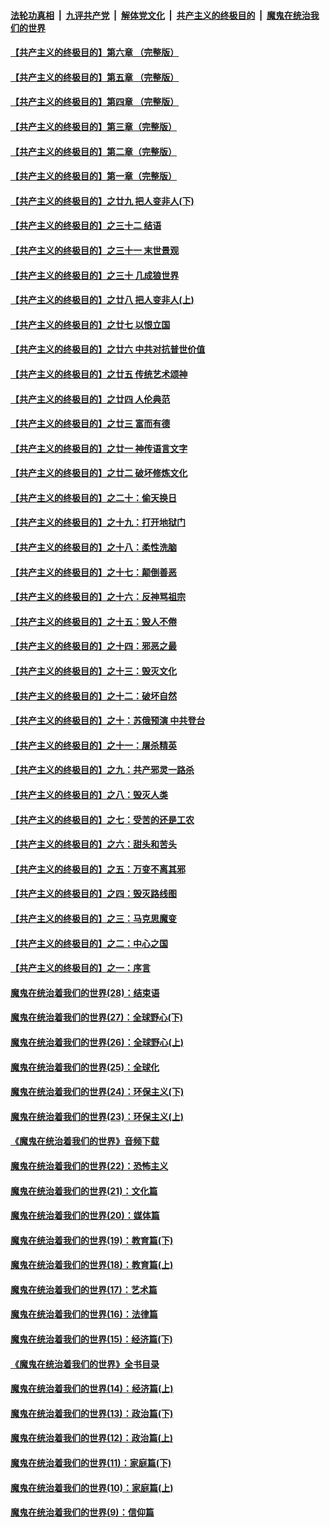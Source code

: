 

####  [法轮功真相](../../../../basic/blob/master/README.md?t=06250531) &nbsp;|&nbsp; [九评共产党](../../../../9ping.md/blob/master/README.md?t=06250531) &nbsp;|&nbsp; [解体党文化](../../../../jtdwh.md/blob/master/README.md?t=06250531)  &nbsp;|&nbsp; [共产主义的终极目的](../../../../gczydzjmd.md/blob/master/README.md?t=06250531) &nbsp;|&nbsp; [魔鬼在统治我们的世界](../../../../mgztzwmdsj.md/blob/master/README.md?t=06250531) 

#### [【共产主义的终极目的】第六章 （完整版）](../pages/nsc422/n11428913.md?t=06250531) 

#### [【共产主义的终极目的】第五章 （完整版）](../pages/nsc422/n11428912.md?t=06250531) 

#### [【共产主义的终极目的】第四章 （完整版）](../pages/nsc422/n11428907.md?t=06250531) 

#### [【共产主义的终极目的】第三章（完整版）](../pages/nsc422/n11428848.md?t=06250531) 

#### [【共产主义的终极目的】第二章（完整版）](../pages/nsc422/n11428831.md?t=06250531) 

#### [【共产主义的终极目的】第一章（完整版）](../pages/nsc422/n11417651.md?t=06250531) 

#### [【共产主义的终极目的】之廿九 把人变非人(下)](../pages/nsc422/n11344140.md?t=06250531) 

#### [【共产主义的终极目的】之三十二 结语](../pages/nsc422/n11360535.md?t=06250531) 

#### [【共产主义的终极目的】之三十一 末世景观](../pages/nsc422/n11351129.md?t=06250531) 

#### [【共产主义的终极目的】之三十 几成狼世界](../pages/nsc422/n11348280.md?t=06250531) 

#### [【共产主义的终极目的】之廿八 把人变非人(上)](../pages/nsc422/n11340492.md?t=06250531) 

#### [【共产主义的终极目的】之廿七 以恨立国](../pages/nsc422/n11336944.md?t=06250531) 

#### [【共产主义的终极目的】之廿六 中共对抗普世价值](../pages/nsc422/n11324785.md?t=06250531) 

#### [【共产主义的终极目的】之廿五 传统艺术颂神](../pages/nsc422/n11296396.md?t=06250531) 

#### [【共产主义的终极目的】之廿四 人伦典范](../pages/nsc422/n11296397.md?t=06250531) 

#### [【共产主义的终极目的】之廿三 富而有德](../pages/nsc422/n11283598.md?t=06250531) 

#### [【共产主义的终极目的】之廿一 神传语言文字](../pages/nsc422/n11263265.md?t=06250531) 

#### [【共产主义的终极目的】之廿二 破坏修炼文化](../pages/nsc422/n11245728.md?t=06250531) 

#### [【共产主义的终极目的】之二十：偷天换日](../pages/nsc422/n11238846.md?t=06250531) 

#### [【共产主义的终极目的】之十九：打开地狱门](../pages/nsc422/n11206376.md?t=06250531) 

#### [【共产主义的终极目的】之十八：柔性洗脑](../pages/nsc422/n11199994.md?t=06250531) 

#### [【共产主义的终极目的】之十七：颠倒善恶](../pages/nsc422/n11179782.md?t=06250531) 

#### [【共产主义的终极目的】之十六：反神骂祖宗](../pages/nsc422/n11166798.md?t=06250531) 

#### [【共产主义的终极目的】之十五：毁人不倦](../pages/nsc422/n11166792.md?t=06250531) 

#### [【共产主义的终极目的】之十四：邪恶之最](../pages/nsc422/n11150249.md?t=06250531) 

#### [【共产主义的终极目的】之十三：毁灭文化](../pages/nsc422/n11135227.md?t=06250531) 

#### [【共产主义的终极目的】之十二：破坏自然](../pages/nsc422/n11135214.md?t=06250531) 

#### [【共产主义的终极目的】之十：苏俄预演 中共登台](../pages/nsc422/n11118424.md?t=06250531) 

#### [【共产主义的终极目的】之十一：屠杀精英](../pages/nsc422/n11118442.md?t=06250531) 

#### [【共产主义的终极目的】之九：共产邪灵一路杀](../pages/nsc422/n11114139.md?t=06250531) 

#### [【共产主义的终极目的】之八：毁灭人类](../pages/nsc422/n11108503.md?t=06250531) 

#### [【共产主义的终极目的】之七：受苦的还是工农](../pages/nsc422/n11101809.md?t=06250531) 

#### [【共产主义的终极目的】之六：甜头和苦头](../pages/nsc422/n11096971.md?t=06250531) 

#### [【共产主义的终极目的】之五：万变不离其邪](../pages/nsc422/n11091285.md?t=06250531) 

#### [【共产主义的终极目的】之四：毁灭路线图](../pages/nsc422/n11086284.md?t=06250531) 

#### [【共产主义的终极目的】之三：马克思魔变](../pages/nsc422/n11061941.md?t=06250531) 

#### [【共产主义的终极目的】之二：中心之国](../pages/nsc422/n11047728.md?t=06250531) 

#### [【共产主义的终极目的】之一：序言](../pages/nsc422/n11086077.md?t=06250531) 

#### [魔鬼在统治着我们的世界(28)：结束语](../pages/nsc422/n10936246.md?t=06250531) 

#### [魔鬼在统治着我们的世界(27)：全球野心(下)](../pages/nsc422/n10928319.md?t=06250531) 

#### [魔鬼在统治着我们的世界(26)：全球野心(上)](../pages/nsc422/n10900318.md?t=06250531) 

#### [魔鬼在统治着我们的世界(25)：全球化](../pages/nsc422/n10788205.md?t=06250531) 

#### [魔鬼在统治着我们的世界(24)：环保主义(下)](../pages/nsc422/n10695307.md?t=06250531) 

#### [魔鬼在统治着我们的世界(23)：环保主义(上)](../pages/nsc422/n10688613.md?t=06250531) 

#### [《魔鬼在统治着我们的世界》音频下载](../pages/nsc422/n10635553.md?t=06250531) 

#### [魔鬼在统治着我们的世界(22)：恐怖主义](../pages/nsc422/n10614727.md?t=06250531) 

#### [魔鬼在统治着我们的世界(21)：文化篇](../pages/nsc422/n10597706.md?t=06250531) 

#### [魔鬼在统治着我们的世界(20)：媒体篇](../pages/nsc422/n10586579.md?t=06250531) 

#### [魔鬼在统治着我们的世界(19)：教育篇(下)](../pages/nsc422/n10564808.md?t=06250531) 

#### [魔鬼在统治着我们的世界(18)：教育篇(上)](../pages/nsc422/n10526970.md?t=06250531) 

#### [魔鬼在统治着我们的世界(17)：艺术篇](../pages/nsc422/n10499093.md?t=06250531) 

#### [魔鬼在统治着我们的世界(16)：法律篇](../pages/nsc422/n10485969.md?t=06250531) 

#### [魔鬼在统治着我们的世界(15)：经济篇(下)](../pages/nsc422/n10469975.md?t=06250531) 

#### [《魔鬼在统治着我们的世界》全书目录](../pages/nsc422/n10464261.md?t=06250531) 

#### [魔鬼在统治着我们的世界(14)：经济篇(上)](../pages/nsc422/n10457370.md?t=06250531) 

#### [魔鬼在统治着我们的世界(13)：政治篇(下)](../pages/nsc422/n10448270.md?t=06250531) 

#### [魔鬼在统治着我们的世界(12)：政治篇(上)](../pages/nsc422/n10444576.md?t=06250531) 

#### [魔鬼在统治着我们的世界(11)：家庭篇(下)](../pages/nsc422/n10440961.md?t=06250531) 

#### [魔鬼在统治着我们的世界(10)：家庭篇(上)](../pages/nsc422/n10435448.md?t=06250531) 

#### [魔鬼在统治着我们的世界(9)：信仰篇](../pages/nsc422/n10432159.md?t=06250531) 

